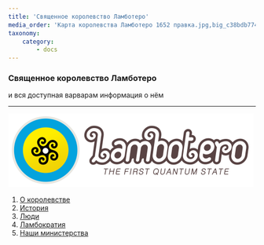 ```yaml
---
title: 'Священное королевство Ламботеро'
media_order: 'Карта королевства Ламботеро 1652 правка.jpg,big_c38bdb7748177f619666c23227795d3a.png'
taxonomy:
    category:
        - docs
---
```


### Священное королевство Ламботеро  
и вся доступная варварам информация о нём

---
![](big_c38bdb7748177f619666c23227795d3a.png)

1. [О королевстве](http://lambopedia.ru/ru/svyashennoe-korolevstvo-lambotero/o-korolevstve)
2. [История](http://lambopedia.ru/ru/svyashennoe-korolevstvo-lambotero/khronologiya-korolevstva)
3. [Люди](http://lambopedia.ru/ru/svyashennoe-korolevstvo-lambotero/lyudi)
4. [Ламбократия](http://lambopedia.ru/ru/svyashennoe-korolevstvo-lambotero/lambokratiya)
5. [Наши министерства](http://lambopedia.ru/svyashennoe-korolevstvo-lambotero/nashi-ministerstva)